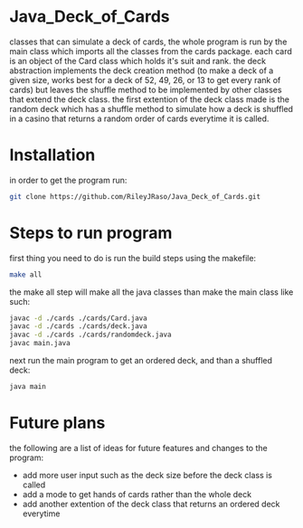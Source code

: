 # Java_Deck_of_Cards

classes that can simulate a deck of cards, the whole program is run by the main class which imports all the classes from the cards package. each card is an object of the Card class which holds it's suit and rank. the deck abstraction implements the deck creation method (to make a deck of a given size, works best for a deck of 52, 49, 26, or 13 to get every rank of cards) but leaves the shuffle method to be implemented by other classes that extend the deck class. the first extention of the deck class made is the random deck which has a shuffle method to simulate how a deck is shuffled in a casino that returns a random order of cards everytime it is called. 

# Installation

in order to get the program run: 

```bash
git clone https://github.com/RileyJRaso/Java_Deck_of_Cards.git

```

# Steps to run program

first thing you need to do is run the build steps using the makefile:

```bash
make all

```

the make all step will make all the java classes than make the main class like such:

```bash
javac -d ./cards ./cards/Card.java
javac -d ./cards ./cards/deck.java
javac -d ./cards ./cards/randomdeck.java
javac main.java

```

next run the main program to get an ordered deck, and than a shuffled deck:

```bash
java main
```

# Future plans

the following are a list of ideas for future features and changes to the program:


- add more user input such as the deck size before the deck class is called
- add a mode to get hands of cards rather than the whole deck
- add another extention of the deck class that returns an ordered deck everytime
